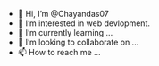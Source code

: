 - 👋 Hi, I’m @Chayandas07
- 👀 I’m interested in web devlopment.
- 🌱 I’m currently learning ...
- 💞️ I’m looking to collaborate on ...
- 📫 How to reach me ...

<!---
Chayandas07 is a ✨ special ✨ repository because its `README.md` (this file) appears on your GitHub profile.
You can click the Preview link to take a look at your changes.
--->
